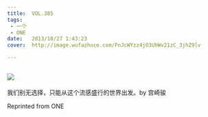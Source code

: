 ```yaml
---
title:	VOL.385
tags:
 - 一个
 - ONE
date:	2013/10/27 1:43:23
cover:	http://image.wufazhuce.com/FnJcWYzz4jO3UhWv21zC_3jhZ9lv

---
```

![](http://image.wufazhuce.com/FnJcWYzz4jO3UhWv21zC_3jhZ9lv)
---

我们别无选择，只能从这个流感盛行的世界出发。by 宫崎骏
 
Reprinted from ONE
